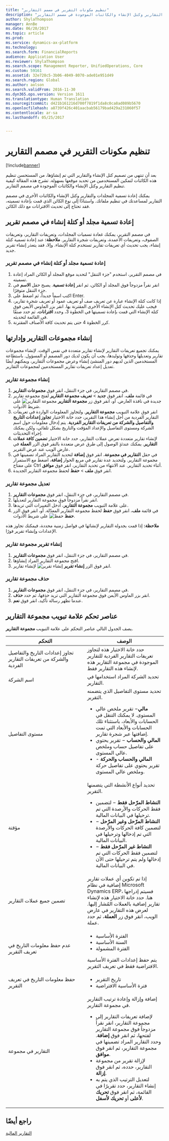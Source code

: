 ```yaml
---
title: "تنظيم مكونات التقرير في مصمم التقارير"
description: "بعد أن تنتهي من تصميم كتل الإنشاء والتقارير التي تم إنشاؤها، من المستحسن تنظيم هذه الكائنات لتمكين المستخدمين من تحديد موقعها بسهولة. تشرح هذه المقالة كيفية تنظيم التقارير وكتل الإنشاء والكائنات الموجودة في مصمم التقارير."
author: ShylaThompson
manager: AnnBe
ms.date: 06/20/2017
ms.topic: article
ms.prod: 
ms.service: dynamics-ax-platform
ms.technology: 
ms.search.form: FinancialReports
audience: Application User
ms.reviewer: ShylaThompson
ms.search.scope: Management Reporter, UnifiedOperations, Core
ms.custom: 59161
ms.assetid: 32e728c5-3b06-4049-8070-ade01e951d49
ms.search.region: Global
ms.author: aolson
ms.search.validFrom: 2016-11-30
ms.dyn365.ops.version: Version 1611
ms.translationtype: Human Translation
ms.sourcegitcommit: d421b161216d700f7819f1da8c0ca8ad089b5670
ms.openlocfilehash: a8739f426c401aacbab56179bad429a231060f57
ms.contentlocale: ar-sa
ms.lasthandoff: 05/25/2017


---
```


# <a name="organize-report-components-in-report-designer"></a>تنظيم مكونات التقرير في مصمم التقارير

[!include[banner](../includes/banner.md)]


بعد أن تنتهي من تصميم كتل الإنشاء والتقارير التي تم إنشاؤها، من المستحسن تنظيم هذه الكائنات لتمكين المستخدمين من تحديد موقعها بسهولة. تشرح هذه المقالة كيفية تنظيم التقارير وكتل الإنشاء والكائنات الموجودة في مصمم التقارير.

يمكنك إعادة تسمية المجلدات والتقارير وكتل الإنشاء والكائنات الأخرى في مصمم التقارير لمساعدتك في تنظيم ملفاتك. واستنادًا إلى نوع الكائن الذي قمت بإعادة تسميته، فقد تحتاج إلى تحديث الاقترانات مع ذلك الكائن.

## <a name="rename-a-folder-or-building-block-in-report-designer"></a>إعادة تسمية مجلد أو كتلة إنشاء في مصمم تقرير
في مصمم التقرير، يمكنك غعادة تسميات المجلدات، وتعريفات التقارير، وتعريفات الصفوف، وتعريفات الأعمدة، وتعريفات شجرة التقارير. **ملاحظة:** عند إعادة تسمية كتلة إنشاء، يجب تحديث أي تعريفات تقارير تستخدم كتلة الإنشاء. وإلا، فقد يتعذر إنشاء تقرير جديد.

### <a name="rename-a-folder-or-building-block-in-report-designer"></a>إعادة تسمية مجلد أو كتلة إنشاء في مصمم تقرير

1.  في مصمم التقرير، استخدم "جزء التنقل" لتحديد موقع المجلد أو الكائن المراد إعادة تسميته.
2.  انقر نقراً مزدوجاً فوق المجلد أو الكائن، ثم انقر **إعادة تسمية**. يصبح حقل **الاسم** في جزء التنقل متوفرًا.
3.  اكتب اسماً جديداً، ثم اضغط على Enter.
4.  إذا كانت كتلة الإنشاء عبارة عن تعريف صف أو تعريف عمود أو تعريف شجرة تقارير، فيجب عليك تحديث كتل الإنشاء الأخرى المقترنة بها. انقر بزر الماوس الأيمن فوق كتلة الإنشاء التي قمت بإعادة تسميتها في الخطوة 3، وحدد **اقترانات**، ثم حدد صنفًا في القائمة لتحديثه.
5.  كرر الخطوة 4 حتى يتم تحديث كافة الأصناف المقترنة.

## <a name="create-and-manage-report-groups"></a>إنشاء مجموعات التقارير وإدارتها
يمكنك تجميع تعريفات التقارير لإنشاء تقارير متعددة في نفس الوقت. لإنشاء مجموعات تقارير وتعديلها وحذفها وتوليدها، يجب أن يكون لديك دور المصمم أو المسؤول. باستطاعة المستخدمين الذين لديهم دور المنشئ إنشاء وعرض مجموعات التقارير، ويمكنهم أيضًا تعديل إعداد تعريفات تقارير المستخدمين لمجموعات التقارير.

### <a name="create-a-report-group"></a>إنشاء مجموعة تقارير

1.  في مصمم التقارير، في جزء التنقل، انقر فوق **مجموعات التقارير**.
2.  في قائمة **ملف**، انقر فوق **جديد** &gt; **تعريف مجموعة التقارير** لفتح مجموعة تقارير جديدة في نافذة العارض. أو، انقر فوق زر **مجموعة التقارير** ![مجموعة التقارير](https://i-technet.sec.s-msft.com/dynimg/IC679515.gif "مجموعة التقارير") على شريط الأدوات.
3.  انقر فوق علامة التبويب **مجموعة التقارير**. ولتجاوز المعلومات الواردة في تعريفات التقارير الفردية من أجل إنشاء هذا التقرير، حدد خانة الاختيار **تجاوز إعدادات التاريخ والتفاصيل والشركة من تعريفات التقارير الفردية**. يتم إدخال معلومات حول اسم الشركة ومستوى التفاصيل والإعداد المؤقت والتاريخ بشكل تلقائي، ولكن يمكنك إجراء التحديثات.
4.  لإنشاء تقارير متعددة تعرض عملات التقارير، حدد خانة الاختيار **تضمين كافة عملات التقارير**. يمكنك عندئذٍ الوصول إلى طرق عرض متعددة بالنقر فوق الزر **العملة** في عارض الويب عند عرض التقرير.
5.  في حقل **التقارير في مجموعة**، انقر فوق **إضافة** لتحديد التقارير المراد تضمينها في مجموعة التقارير. ولتحديد عدة تقارير في مربع الحوار **إضافة**، اضغط مع الاستمرار على مفتاح Ctrl أثناء تحديد التقارير. عند الانتهاء من تحديد التقارير، انقر فوق **موافق**.
6.  انقر فوق **ملف** &gt; **حفظ** لحفظ مجموعة التقارير الجديدة.

### <a name="modify-a-report-group"></a>تعديل مجموعة تقارير

1.  في مصمم التقارير، في جزء التنقل، انقر فوق **مجموعات التقارير**.
2.  انقر نقراً مزدوجاً فوق مجموعة التقارير لتعديلها.
3.  على علامة التبويب **مجموعة التقارير**، أدخل التغييرات التي تريدها.
4.  في قائمة **ملف**، انقر فوق **حفظ** لحفظ مجموعة التقارير المعدّلة. أو، انقر فوق الزر **حفظ** ![حفظ](https://i-technet.sec.s-msft.com/dynimg/IC679516.gif "حفظ") على شريط الأدوات.

**ملاحظة:** إذا قمت بجدولة التقارير لإنشائها في فواصل زمنية محددة، فيمكنك تجاوز هذه الإعدادات وإنشاء تقرير فورًا.

### <a name="generate-a-report-group-report"></a>إنشاء تقرير مجموعة تقارير

1.  في مصمم التقارير، في جزء التنقل، انقر فوق **مجموعات التقارير**.
2.  افتح مجموعة التقارير المراد إنشاؤها.
3.  انقر فوق الزر **إنشاء تقرير** ![إنشاء تقرير](https://i-technet.sec.s-msft.com/dynimg/IC679517.gif "إنشاء تقرير") لإنشاء تقارير.

### <a name="delete-a-report-group"></a>حذف مجموعة تقارير

1.  في مصمم التقارير، في جزء التنقل، انقر فوق **مجموعات التقارير**.
2.  انقر بزر الماوس الأيمن فوق مجموعة التقارير التي تريد حذفها، ثم حدد **حذف**.
3.  عندما تظهر رسالة تأكيد، انقر فوق **نعم**.

## <a name="report-group-tab-controls"></a>عناصر تحكم علامة تبويب مجموعة التقارير
يصف الجدول التالي عناصر التحكم على علامة التبويب **مجموعة التقارير**.

<table>
<colgroup>
<col width="50%" />
<col width="50%" />
</colgroup>
<thead>
<tr class="header">
<th>التحكم</th>
<th>الوصف</th>
</tr>
</thead>
<tbody>
<tr class="odd">
<td>تجاوز إعدادات التاريخ والتفاصيل والشركة من تعريفات التقارير الفردية</td>
<td>حدد خانة الاختيار هذه لتجاوز تعريفات التقارير الفردية للتقارير الموجودة في مجموعة التقارير هذه لإنشاء هذه التقارير فقط.</td>
</tr>
<tr class="even">
<td>اسم الشركة</td>
<td>تحديد الشركة المراد استخدامها في التقارير.</td>
</tr>
<tr class="odd">
<td>مستوى التفاصيل</td>
<td>تحديد مستوى التفاصيل الذي يتضمنه التقرير.
<ul>
<li><strong>مالي</strong>− تقرير ملخص عالي المستوى. لا يمكنك التنقل في الحسابات والأبعاد، باستثناء تلك الحسابات والأبعاد التي تمت إضافتها عبر شجرة تقارير.</li>
<li><strong>المالي والحساب</strong> − تقرير يحتوي على تفاصيل حساب وملخص عالي المستوى.</li>
<li><strong>المالي والحساب والحركة</strong> - تقرير يحتوي على تفاصيل حركة وملخص عالي المستوى.</li>
</ul></td>
</tr>
<tr class="even">
<td>مؤقتة</td>
<td>تحديد أنواع الأنشطة التي يتضمنها التقرير.
<ul>
<li><strong>النشاط المرّحل فقط</strong> − لتضمين فقط الحركات والأرصدة التي تم ترحيلها في البيانات المالية.</li>
<li><strong>النشاط المرّحل وغير المرّحل</strong> − لتضمين كافة الحركات والأرصدة التي تم إدخالها وترحيلها في البيانات المالية.</li>
<li><strong>النشاط غير المرّحل فقط</strong> − لتضمين فقط الحركات التي تم إدخالها ولم يتم ترحيلها حتى الآن في البيانات المالية.</li>
</ul></td>
</tr>
<tr class="odd">
<td>تضمين جميع عملات التقارير</td>
<td>إذا تم تكوين أي عملات تقارير إضافية في نظام Microsoft Dynamics ERP، فسيتم إدراجها هنا. حدد خانة الاختيار هذه لإنشاء تقارير إضافية بالعملات المُشار إليها. لعرض هذه التقارير في عارض الويب، انقر فوق زر <strong>العملة</strong>، ثم حدد عملة.</td>
</tr>
<tr class="even">
<td>عدم حفظ معلومات التاريخ في تعريف التقرير</td>
<td><ul>
<li>الفترة الأساسية‬</li>
<li>السنة الأساسية‬</li>
<li>الفترة المشمولة</li>
</ul>
يتم حفظ إعدادات الفترة الأساسية الافتراضية فقط في تعريف التقرير.</td>
</tr>
<tr class="odd">
<td>حفظ معلومات التاريخ في تعريف التقرير</td>
<td><ul>
<li>تاريخ التقرير</li>
<li>فترة الأساسية الافتراضية</li>
</ul></td>
</tr>
<tr class="even">
<td>التقارير في مجموعة</td>
<td>إضافة وإزالة وإعادة ترتيب التقارير في مجموعة التقارير.
<ul>
<li>لإضافة تعريفات التقارير إلى مجموعة التقارير، انقر نقراً مزدوجاً فوق مجموعة التقارير لفتحها، ثم انقر فوق <strong>إضافة</strong>. وحدد التقارير المراد تضمينها في مجموعة التقارير، ثم انقر فوق <strong>موافق</strong>.</li>
<li>لإزالة تقرير من مجموعة التقارير، حدده، ثم انقر فوق <strong>إزالة</strong>.</li>
<li>لتعديل الترتيب الذي يتم به إنشاء التقارير، حدد تقريرًا في القائمة، ثم انقر فوق <strong>تحريك لأعلى</strong> أو <strong>تحريك لأسفل</strong>.</li>
</ul></td>
</tr>
</tbody>
</table>



<a name="see-also"></a>راجع أيضًا
--------

[التقارير المالية](financial-reporting-intro.md)




